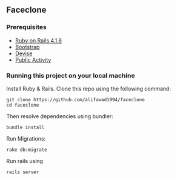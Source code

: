 ## Faceclone

### Prerequisites

* [Ruby on Rails 4.1.6](https://github.com/rails/rails)
* [Bootstrap](https://github.com/twbs/bootstrap-sass)
* [Devise](https://github.com/plataformatec/devise)
* [Public Activity](https://github.com/chaps-io/public_activity)


### Running this project on your local machine

Install Ruby & Rails. Clone this repo using the following command:

```
git clone https://github.com/alifawad1994/faceclone
cd faceclone
```
Then resolve dependencies using bundler:

```
bundle install
```

Run Migrations:

```
rake db:migrate
```

Run rails using

```
rails server
```